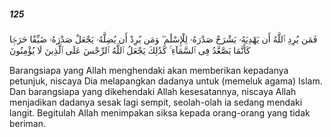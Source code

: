 ##### 125

<span class="ayah">فَمَن يُرِدِ ٱللَّهُ أَن يَهْدِيَهُۥ يَشْرَحْ صَدْرَهُۥ لِلْإِسْلَٰمِ ۖ وَمَن يُرِدْ أَن يُضِلَّهُۥ يَجْعَلْ صَدْرَهُۥ ضَيِّقًا حَرَجًۭا كَأَنَّمَا يَصَّعَّدُ فِى ٱلسَّمَآءِ ۚ كَذَٰلِكَ يَجْعَلُ ٱللَّهُ ٱلرِّجْسَ عَلَى ٱلَّذِينَ لَا يُؤْمِنُونَ</span>

<span class="ayah_translation">Barangsiapa yang Allah menghendaki akan memberikan kepadanya petunjuk, niscaya Dia melapangkan dadanya untuk (memeluk agama) Islam. Dan barangsiapa yang dikehendaki Allah kesesatannya, niscaya Allah menjadikan dadanya sesak lagi sempit, seolah-olah ia sedang mendaki langit. Begitulah Allah menimpakan siksa kepada orang-orang yang tidak beriman.</span>
